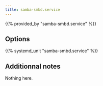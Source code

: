 ```yaml
---
title: samba-smbd.service
---
```


{{% provided_by "samba-smbd.service" %}}

## Options

{{% systemd_unit "samba-smbd.service" %}}

## Additionnal notes

Nothing here.